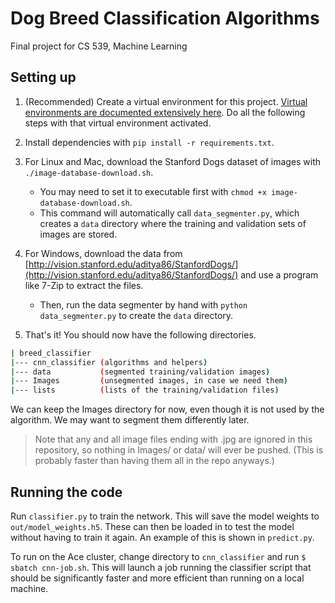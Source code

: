 # Dog Breed Classification Algorithms
Final project for CS 539, Machine Learning

## Setting up

1. (Recommended) Create a virtual environment for this project.
[Virtual environments are documented extensively here](https://virtualenv.pypa.io/en/latest/userguide/). Do all the 
 following steps with that virtual environment activated.

2. Install dependencies with `pip install -r requirements.txt`.

3. For Linux and Mac, download the Stanford Dogs dataset of images with
`./image-database-download.sh`. 

    - You may need to set it to executable first with 
`chmod +x image-database-download.sh`.  
    - This command will automatically call `data_segmenter.py`, 
    which creates a `data` directory where the training and validation 
    sets of images are stored.

4. For Windows, download the 
data from [http://vision.stanford.edu/aditya86/StanfordDogs/](http://vision.stanford.edu/aditya86/StanfordDogs/) and use
a program like 7-Zip to extract the files. 
     - Then, run the data segmenter by hand with `python data_segmenter.py` 
     to create the `data` directory.

5. That's it! You should now have the following directories.
```bash
| breed_classifier
|--- cnn_classifier (algorithms and helpers)
|--- data           (segmented training/validation images)
|--- Images         (unsegmented images, in case we need them)
|--- lists          (lists of the training/validation files)
```

We can keep the Images directory for now, even though it is not
used by the algorithm. We may want to segment them differently later.

> Note that any and all image files ending with .jpg are ignored
in this repository, so nothing in Images/ or data/ will ever be
pushed. (This is probably faster than having them all in the repo anyways.)

## Running the code
Run `classifier.py` to train the network. This will save the model weights
to `out/model_weights.h5`. These can then be loaded in to test the 
model without having to train it again. An example of this is shown
in `predict.py`.

To run on the Ace cluster, change directory to `cnn_classifier` and
run `$ sbatch cnn-job.sh`. This will launch a job running the classifier script 
that should be significantly faster and more efficient than running on a local
machine.